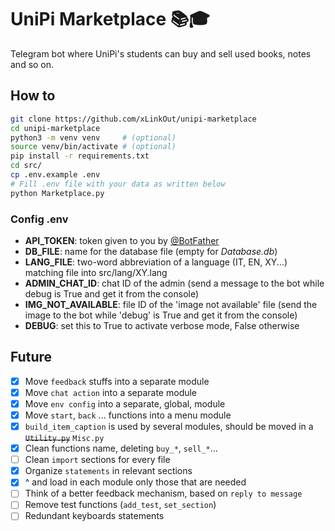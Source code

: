 # UniPi Marketplace 📚🎓
Telegram bot where UniPi's students can buy and sell used books, notes and so on.

## How to
```bash
git clone https://github.com/xLinkOut/unipi-marketplace
cd unipi-marketplace
python3 -m venv venv     # (optional)
source venv/bin/activate # (optional)
pip install -r requirements.txt
cd src/
cp .env.example .env
# Fill .env file with your data as written below
python Marketplace.py
```

### Config .env
* **API_TOKEN**: token given to you by [@BotFather](https://t.me/botfather)
* **DB_FILE**: name for the database file (empty for _Database.db_)
* **LANG_FILE**: two-word abbreviation of a language (IT, EN, XY...) matching file into src/lang/XY.lang
* **ADMIN_CHAT_ID**: chat ID of the admin (send a message to the bot while debug is True and get it from the console)
* **IMG_NOT_AVAILABLE**: file ID of the 'image not available' file (send the image to the bot while 'debug' is True and get it from the console)
* **DEBUG**: set this to True to activate verbose mode, False otherwise

## Future
- [x] Move `feedback` stuffs into a separate module
- [x] Move `chat action` into a separate module
- [x] Move `env config` into a separate, global, module
- [x] Move `start`, `back` ... functions into a menu module
- [x] `build_item_caption` is used by several modules, should be moved in a ~~`Utility.py`~~ `Misc.py`
- [x] Clean functions name, deleting `buy_*`, `sell_*`...
- [ ] Clean `import` sections for every file
- [x] Organize `statements` in relevant sections
- [x] ^ and load in each module only those that are needed
- [ ] Think of a better feedback mechanism, based on `reply to message`
- [ ] Remove test functions (`add_test`, `set_section`)
- [ ] Redundant keyboards statements
